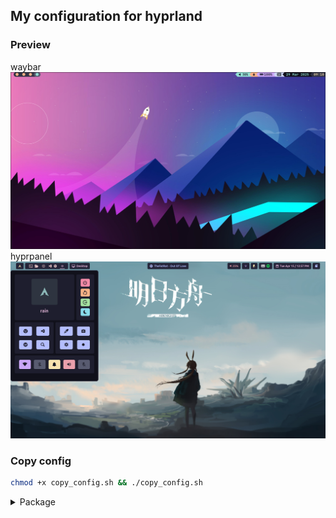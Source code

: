 ## My configuration for hyprland

### Preview
waybar
![image1](./asset/preview/img1.png)
hyprpanel
![image2](./asset/preview/img2.png)

### Copy config
```zsh
chmod +x copy_config.sh && ./copy_config.sh
```

<!-- ### Dependencies -->
<details>
    <summary>Package</summary>
    <ul>
        <li><a href="https://github.com/hyprwm/Hyprland">hyprland</a></li>
        <li><a href="https://github.com/catppuccin">catppuccin</a></li>
        <li><a href="https://github.com/Alexays/Waybar">waybar</a></li>
        <li><a href="https://github.com/A417ya/rofi-wayland">rofi-wayland</a></li>
        <li><a href="https://github.com/hyprwm/hyprlock/">hyprlock</a></li>
        <li><a href="https://github.com/Mange/rofi-emoji">rofi-emoji</a></li>
        <li><a href="https://github.com/ryanoasis/nerd-fonts">nerd-fonts</a></li>
        <li><a href="https://hyprpanel.com/">hyprpanel</a></li>
        <li><a href="https://github.com/ArtsyMacaw/wlogout">wlogout</a></li>
        <li>...</li>
    </ul>
</details>